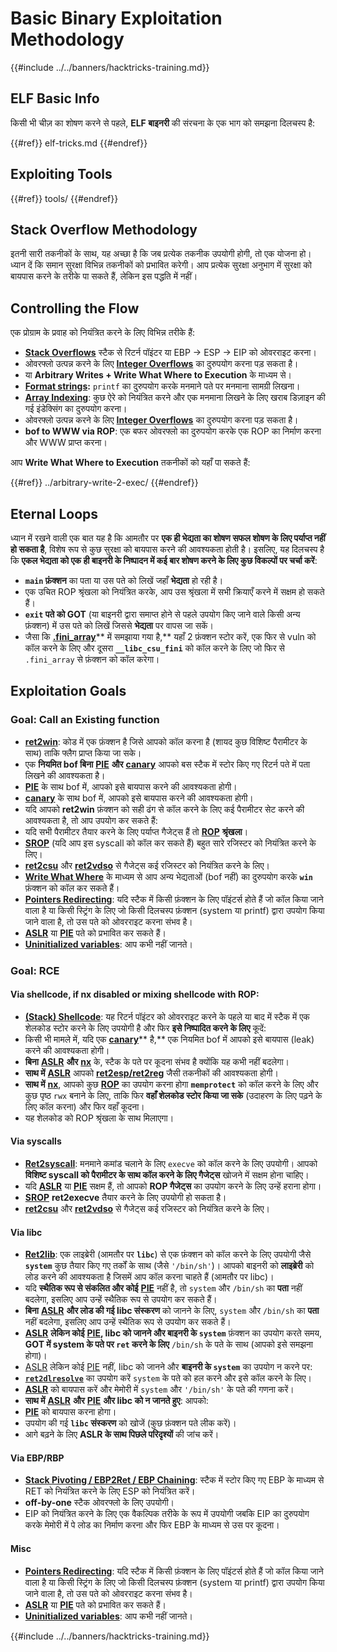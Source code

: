 # Basic Binary Exploitation Methodology

{{#include ../../banners/hacktricks-training.md}}

## ELF Basic Info

किसी भी चीज़ का शोषण करने से पहले, **ELF बाइनरी** की संरचना के एक भाग को समझना दिलचस्प है:

{{#ref}}
elf-tricks.md
{{#endref}}

## Exploiting Tools

{{#ref}}
tools/
{{#endref}}

## Stack Overflow Methodology

इतनी सारी तकनीकों के साथ, यह अच्छा है कि जब प्रत्येक तकनीक उपयोगी होगी, तो एक योजना हो। ध्यान दें कि समान सुरक्षा विभिन्न तकनीकों को प्रभावित करेगी। आप प्रत्येक सुरक्षा अनुभाग में सुरक्षा को बायपास करने के तरीके पा सकते हैं, लेकिन इस पद्धति में नहीं।

## Controlling the Flow

एक प्रोग्राम के प्रवाह को नियंत्रित करने के लिए विभिन्न तरीके हैं:

- [**Stack Overflows**](../stack-overflow/index.html) स्टैक से रिटर्न पॉइंटर या EBP -> ESP -> EIP को ओवरराइट करना।
- ओवरफ्लो उत्पन्न करने के लिए [**Integer Overflows**](../integer-overflow.md) का दुरुपयोग करना पड़ सकता है।
- या **Arbitrary Writes + Write What Where to Execution** के माध्यम से।
- [**Format strings**](../format-strings/index.html)**:** `printf` का दुरुपयोग करके मनमाने पते पर मनमाना सामग्री लिखना।
- [**Array Indexing**](../array-indexing.md): कुछ ऐरे को नियंत्रित करने और एक मनमाना लिखने के लिए खराब डिज़ाइन की गई इंडेक्सिंग का दुरुपयोग करना।
- ओवरफ्लो उत्पन्न करने के लिए [**Integer Overflows**](../integer-overflow.md) का दुरुपयोग करना पड़ सकता है।
- **bof to WWW via ROP**: एक बफर ओवरफ्लो का दुरुपयोग करके एक ROP का निर्माण करना और WWW प्राप्त करना।

आप **Write What Where to Execution** तकनीकों को यहाँ पा सकते हैं:

{{#ref}}
../arbitrary-write-2-exec/
{{#endref}}

## Eternal Loops

ध्यान में रखने वाली एक बात यह है कि आमतौर पर **एक ही भेद्यता का शोषण सफल शोषण के लिए पर्याप्त नहीं हो सकता है**, विशेष रूप से कुछ सुरक्षा को बायपास करने की आवश्यकता होती है। इसलिए, यह दिलचस्प है कि **एकल भेद्यता को एक ही बाइनरी के निष्पादन में कई बार शोषण करने के लिए कुछ विकल्पों पर चर्चा करें**:

- **`main` फ़ंक्शन** का पता या उस पते को लिखें जहाँ **भेद्यता** हो रही है।
- एक उचित ROP श्रृंखला को नियंत्रित करके, आप उस श्रृंखला में सभी क्रियाएँ करने में सक्षम हो सकते हैं।
- **`exit` पते को GOT** (या बाइनरी द्वारा समाप्त होने से पहले उपयोग किए जाने वाले किसी अन्य फ़ंक्शन) में उस पते को लिखें जिससे **भेद्यता** पर वापस जा सकें।
- जैसा कि [**.fini_array**](../arbitrary-write-2-exec/www2exec-.dtors-and-.fini_array.md#eternal-loop)** में समझाया गया है,** यहाँ 2 फ़ंक्शन स्टोर करें, एक फिर से vuln को कॉल करने के लिए और दूसरा **`__libc_csu_fini`** को कॉल करने के लिए जो फिर से `.fini_array` से फ़ंक्शन को कॉल करेगा।

## Exploitation Goals

### Goal: Call an Existing function

- [**ret2win**](#ret2win): कोड में एक फ़ंक्शन है जिसे आपको कॉल करना है (शायद कुछ विशिष्ट पैरामीटर के साथ) ताकि फ्लैग प्राप्त किया जा सके।
- एक **नियमित bof बिना** [**PIE**](../common-binary-protections-and-bypasses/pie/index.html) **और** [**canary**](../common-binary-protections-and-bypasses/stack-canaries/index.html) आपको बस स्टैक में स्टोर किए गए रिटर्न पते में पता लिखने की आवश्यकता है।
- [**PIE**](../common-binary-protections-and-bypasses/pie/index.html) के साथ bof में, आपको इसे बायपास करने की आवश्यकता होगी।
- [**canary**](../common-binary-protections-and-bypasses/stack-canaries/index.html) के साथ bof में, आपको इसे बायपास करने की आवश्यकता होगी।
- यदि आपको **ret2win** फ़ंक्शन को सही ढंग से कॉल करने के लिए कई पैरामीटर सेट करने की आवश्यकता है, तो आप उपयोग कर सकते हैं:
- यदि सभी पैरामीटर तैयार करने के लिए पर्याप्त गैजेट्स हैं तो [**ROP**](#rop-and-ret2...-techniques) **श्रृंखला**।
- [**SROP**](../rop-return-oriented-programing/srop-sigreturn-oriented-programming/index.html) (यदि आप इस syscall को कॉल कर सकते हैं) बहुत सारे रजिस्टर को नियंत्रित करने के लिए।
- [**ret2csu**](../rop-return-oriented-programing/ret2csu.md) और [**ret2vdso**](../rop-return-oriented-programing/ret2vdso.md) से गैजेट्स कई रजिस्टर को नियंत्रित करने के लिए।
- [**Write What Where**](../arbitrary-write-2-exec/index.html) के माध्यम से आप अन्य भेद्यताओं (bof नहीं) का दुरुपयोग करके **`win`** फ़ंक्शन को कॉल कर सकते हैं।
- [**Pointers Redirecting**](../stack-overflow/pointer-redirecting.md): यदि स्टैक में किसी फ़ंक्शन के लिए पॉइंटर्स होते हैं जो कॉल किया जाने वाला है या किसी स्ट्रिंग के लिए जो किसी दिलचस्प फ़ंक्शन (system या printf) द्वारा उपयोग किया जाने वाला है, तो उस पते को ओवरराइट करना संभव है।
- [**ASLR**](../common-binary-protections-and-bypasses/aslr/index.html) या [**PIE**](../common-binary-protections-and-bypasses/pie/index.html) पते को प्रभावित कर सकते हैं।
- [**Uninitialized variables**](../stack-overflow/uninitialized-variables.md): आप कभी नहीं जानते।

### Goal: RCE

#### Via shellcode, if nx disabled or mixing shellcode with ROP:

- [**(Stack) Shellcode**](#stack-shellcode): यह रिटर्न पॉइंटर को ओवरराइट करने के पहले या बाद में स्टैक में एक शेलकोड स्टोर करने के लिए उपयोगी है और फिर **इसे निष्पादित करने के लिए** कूदें:
- किसी भी मामले में, यदि एक [**canary**](../common-binary-protections-and-bypasses/stack-canaries/index.html)** है,** एक नियमित bof में आपको इसे बायपास (leak) करने की आवश्यकता होगी।
- **बिना** [**ASLR**](../common-binary-protections-and-bypasses/aslr/index.html) **और** [**nx**](../common-binary-protections-and-bypasses/no-exec-nx.md) के, स्टैक के पते पर कूदना संभव है क्योंकि यह कभी नहीं बदलेगा।
- **साथ में** [**ASLR**](../common-binary-protections-and-bypasses/aslr/index.html) आपको [**ret2esp/ret2reg**](../rop-return-oriented-programing/ret2esp-ret2reg.md) जैसी तकनीकों की आवश्यकता होगी।
- **साथ में** [**nx**](../common-binary-protections-and-bypasses/no-exec-nx.md), आपको कुछ [**ROP**](../rop-return-oriented-programing/index.html) का उपयोग करना होगा **`memprotect`** को कॉल करने के लिए और कुछ पृष्ठ `rwx` बनाने के लिए, ताकि फिर **वहाँ शेलकोड स्टोर किया जा सके** (उदाहरण के लिए पढ़ने के लिए कॉल करना) और फिर वहाँ कूदना।
- यह शेलकोड को ROP श्रृंखला के साथ मिलाएगा।

#### Via syscalls

- [**Ret2syscall**](../rop-return-oriented-programing/rop-syscall-execv/index.html): मनमाने कमांड चलाने के लिए `execve` को कॉल करने के लिए उपयोगी। आपको **विशिष्ट syscall को पैरामीटर के साथ कॉल करने के लिए गैजेट्स** खोजने में सक्षम होना चाहिए।
- यदि [**ASLR**](../common-binary-protections-and-bypasses/aslr/index.html) या [**PIE**](../common-binary-protections-and-bypasses/pie/index.html) सक्षम हैं, तो आपको **ROP गैजेट्स** का उपयोग करने के लिए उन्हें हराना होगा।
- [**SROP**](../rop-return-oriented-programing/srop-sigreturn-oriented-programming/index.html) **ret2execve** तैयार करने के लिए उपयोगी हो सकता है।
- [**ret2csu**](../rop-return-oriented-programing/ret2csu.md) और [**ret2vdso**](../rop-return-oriented-programing/ret2vdso.md) से गैजेट्स कई रजिस्टर को नियंत्रित करने के लिए।

#### Via libc

- [**Ret2lib**](../rop-return-oriented-programing/ret2lib/index.html): एक लाइब्रेरी (आमतौर पर **`libc`**) से एक फ़ंक्शन को कॉल करने के लिए उपयोगी जैसे **`system`** कुछ तैयार किए गए तर्कों के साथ (जैसे `'/bin/sh'`)। आपको बाइनरी को **लाइब्रेरी** को लोड करने की आवश्यकता है जिसमें आप कॉल करना चाहते हैं (आमतौर पर libc)।
- यदि **स्थैतिक रूप से संकलित और कोई** [**PIE**](../common-binary-protections-and-bypasses/pie/index.html) नहीं है, तो `system` और `/bin/sh` का **पता** नहीं बदलेगा, इसलिए आप उन्हें स्थैतिक रूप से उपयोग कर सकते हैं।
- **बिना** [**ASLR**](../common-binary-protections-and-bypasses/aslr/index.html) **और लोड की गई libc संस्करण** को जानने के लिए, `system` और `/bin/sh` का **पता** नहीं बदलेगा, इसलिए आप उन्हें स्थैतिक रूप से उपयोग कर सकते हैं।
- [**ASLR**](../common-binary-protections-and-bypasses/aslr/index.html) **लेकिन कोई** [**PIE**](../common-binary-protections-and-bypasses/pie/index.html)**, libc को जानने और बाइनरी के `system`** फ़ंक्शन का उपयोग करते समय, **GOT में system के पते पर `ret` करने के लिए** `/bin/sh` के पते के साथ (आपको इसे समझना होगा)।
- [ASLR](../common-binary-protections-and-bypasses/aslr/index.html) लेकिन कोई [PIE](../common-binary-protections-and-bypasses/pie/index.html) नहीं, libc को जानने और **बाइनरी के `system`** का उपयोग न करने पर:
- [**`ret2dlresolve`**](../rop-return-oriented-programing/ret2dlresolve.md) का उपयोग करें `system` के पते को हल करने और इसे कॉल करने के लिए।
- [**ASLR**](../common-binary-protections-and-bypasses/aslr/index.html) को बायपास करें और मेमोरी में `system` और `'/bin/sh'` के पते की गणना करें।
- **साथ में** [**ASLR**](../common-binary-protections-and-bypasses/aslr/index.html) **और** [**PIE**](../common-binary-protections-and-bypasses/pie/index.html) **और libc को न जानते हुए**: आपको:
- [**PIE**](../common-binary-protections-and-bypasses/pie/index.html) को बायपास करना होगा।
- उपयोग की गई **`libc` संस्करण** को खोजें (कुछ फ़ंक्शन पते लीक करें)।
- आगे बढ़ने के लिए **ASLR के साथ पिछले परिदृश्यों** की जांच करें।

#### Via EBP/RBP

- [**Stack Pivoting / EBP2Ret / EBP Chaining**](../stack-overflow/stack-pivoting-ebp2ret-ebp-chaining.md): स्टैक में स्टोर किए गए EBP के माध्यम से RET को नियंत्रित करने के लिए ESP को नियंत्रित करें।
- **off-by-one** स्टैक ओवरफ्लो के लिए उपयोगी।
- EIP को नियंत्रित करने के लिए एक वैकल्पिक तरीके के रूप में उपयोगी जबकि EIP का दुरुपयोग करके मेमोरी में पे लोड का निर्माण करना और फिर EBP के माध्यम से उस पर कूदना।

#### Misc

- [**Pointers Redirecting**](../stack-overflow/pointer-redirecting.md): यदि स्टैक में किसी फ़ंक्शन के लिए पॉइंटर्स होते हैं जो कॉल किया जाने वाला है या किसी स्ट्रिंग के लिए जो किसी दिलचस्प फ़ंक्शन (system या printf) द्वारा उपयोग किया जाने वाला है, तो उस पते को ओवरराइट करना संभव है।
- [**ASLR**](../common-binary-protections-and-bypasses/aslr/index.html) या [**PIE**](../common-binary-protections-and-bypasses/pie/index.html) पते को प्रभावित कर सकते हैं।
- [**Uninitialized variables**](../stack-overflow/uninitialized-variables.md): आप कभी नहीं जानते।

{{#include ../../banners/hacktricks-training.md}}
